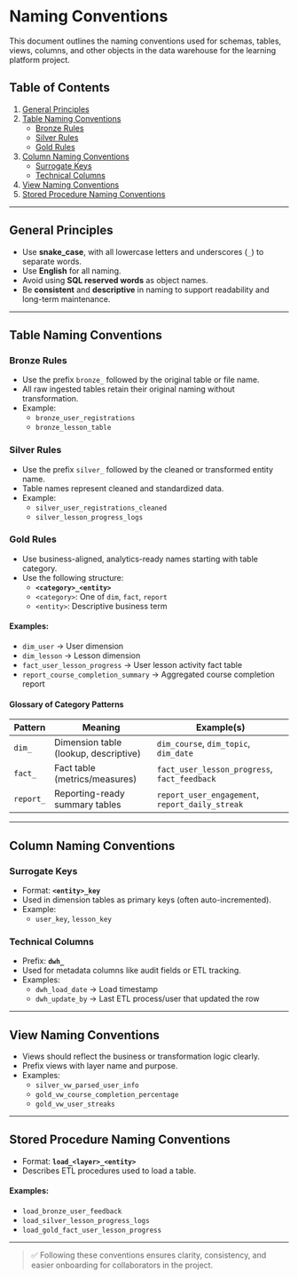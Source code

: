 # **Naming Conventions**

This document outlines the naming conventions used for schemas, tables, views, columns, and other objects in the data warehouse for the learning platform project.

## **Table of Contents**

1. [General Principles](#general-principles)  
2. [Table Naming Conventions](#table-naming-conventions)  
   - [Bronze Rules](#bronze-rules)  
   - [Silver Rules](#silver-rules)  
   - [Gold Rules](#gold-rules)  
3. [Column Naming Conventions](#column-naming-conventions)  
   - [Surrogate Keys](#surrogate-keys)  
   - [Technical Columns](#technical-columns)  
4. [View Naming Conventions](#view-naming-conventions)  
5. [Stored Procedure Naming Conventions](#stored-procedure-naming-conventions)

---

## **General Principles**

- Use **snake_case**, with all lowercase letters and underscores (`_`) to separate words.  
- Use **English** for all naming.  
- Avoid using **SQL reserved words** as object names.  
- Be **consistent** and **descriptive** in naming to support readability and long-term maintenance.

---

## **Table Naming Conventions**

### **Bronze Rules**

- Use the prefix `bronze_` followed by the original table or file name.
- All raw ingested tables retain their original naming without transformation.
- Example:  
  - `bronze_user_registrations`  
  - `bronze_lesson_table`

### **Silver Rules**

- Use the prefix `silver_` followed by the cleaned or transformed entity name.
- Table names represent cleaned and standardized data.
- Example:  
  - `silver_user_registrations_cleaned`  
  - `silver_lesson_progress_logs`

### **Gold Rules**

- Use business-aligned, analytics-ready names starting with table category.
- Use the following structure:  
  - **`<category>_<entity>`**  
  - `<category>`: One of `dim`, `fact`, `report`  
  - `<entity>`: Descriptive business term  

#### **Examples**:
- `dim_user` → User dimension  
- `dim_lesson` → Lesson dimension  
- `fact_user_lesson_progress` → User lesson activity fact table  
- `report_course_completion_summary` → Aggregated course completion report

#### **Glossary of Category Patterns**

| Pattern     | Meaning                            | Example(s)                                  |
|-------------|------------------------------------|---------------------------------------------|
| `dim_`      | Dimension table (lookup, descriptive) | `dim_course`, `dim_topic`, `dim_date`     |
| `fact_`     | Fact table (metrics/measures)        | `fact_user_lesson_progress`, `fact_feedback` |
| `report_`   | Reporting-ready summary tables       | `report_user_engagement`, `report_daily_streak` |

---

## **Column Naming Conventions**

### **Surrogate Keys**

- Format: **`<entity>_key`**
- Used in dimension tables as primary keys (often auto-incremented).
- Example:  
  - `user_key`, `lesson_key`

### **Technical Columns**

- Prefix: **`dwh_`**  
- Used for metadata columns like audit fields or ETL tracking.
- Examples:
  - `dwh_load_date` → Load timestamp
  - `dwh_update_by` → Last ETL process/user that updated the row

---

## **View Naming Conventions**

- Views should reflect the business or transformation logic clearly.
- Prefix views with layer name and purpose.
- Examples:
  - `silver_vw_parsed_user_info`  
  - `gold_vw_course_completion_percentage`  
  - `gold_vw_user_streaks`

---

## **Stored Procedure Naming Conventions**

- Format: **`load_<layer>_<entity>`**
- Describes ETL procedures used to load a table.

#### **Examples:**
- `load_bronze_user_feedback`  
- `load_silver_lesson_progress_logs`  
- `load_gold_fact_user_lesson_progress`

---

> ✅ Following these conventions ensures clarity, consistency, and easier onboarding for collaborators in the project.

